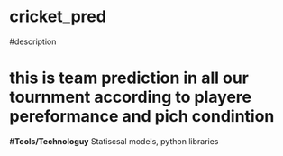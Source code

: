 # cricket_pred
#description
# this is team prediction in all our tournment according to playere pereformance and pich condintion
**#Tools/Technologuy**
Statiscsal models, python libraries
